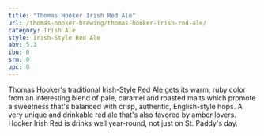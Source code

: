 ```yaml
---
title: "Thomas Hooker Irish Red Ale"
url: /thomas-hooker-brewing/thomas-hooker-irish-red-ale/
category: Irish Ale
style: Irish-Style Red Ale
abv: 5.3
ibu: 0
srm: 0
upc: 0
---
```

Thomas Hooker's traditional Irish-Style Red Ale gets its warm, ruby color from an interesting blend of pale, caramel and roasted malts which promote a sweetness that's balanced with crisp, authentic, English-style hops. A very unique and drinkable red ale that's also favored by amber lovers.
Hooker Irish Red is drinks well year-round, not just on St. Paddy's day.
